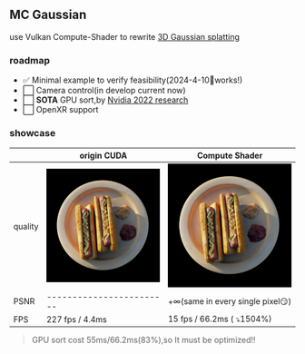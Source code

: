 ## MC Gaussian

use Vulkan Compute-Shader to rewrite [3D Gaussian splatting](https://repo-sam.inria.fr/fungraph/3d-gaussian-splatting/) 

### roadmap

- :white_check_mark: Minimal example to verify feasibility(2024-4-10🎊works!)
- :white_large_square: Camera control(in develop current now)
- :white_large_square: **SOTA** GPU sort,by [Nvidia 2022 research](https://research.nvidia.com/publication/2022-06_onesweep-faster-least-significant-digit-radix-sort-gpus)
- :white_large_square: OpenXR support

### showcase

|                         | origin CUDA |  Compute Shader | 
|---------------------|-----------------|-----------------|
| quality   |  ![origincuda](https://github.com/MouseChannel/MCGS/blob/main/showcase/origincuda.png)  | ![output](https://github.com/MouseChannel/MCGS/blob/main/showcase/output.png)  | 
|PSNR |------------------------   |   $+\infty$(same in every single pixel😏)  | 
| FPS      | 227 fps / 4.4ms      | 15 fps / 66.2ms  ( :arrow_heading_down:1504%)    | 

> GPU sort cost 55ms/66.2ms(83%),so It must be optimized!!
 

